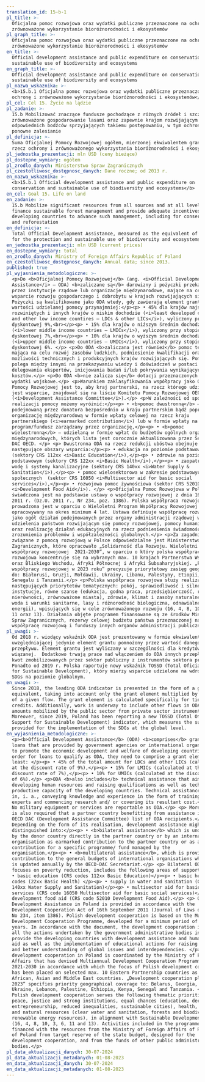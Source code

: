 ```yaml
---
translation_id: 15-b-1
pl_title: >-
  Oficjalna pomoc rozwojowa oraz wydatki publiczne przeznaczone na ochronę i
  zrównoważone wykorzystanie bioróżnorodności i ekosystemów
pl_graph_title: >-
  Oficjalna pomoc rozwojowa oraz wydatki publiczne przeznaczone na ochronę i
  zrównoważone wykorzystanie bioróżnorodności i ekosystemów
en_title: >-
  Official development assistance and public expenditure on conservation and
  sustainable use of biodiversity and ecosystems
en_graph_title: >-
  Official development assistance and public expenditure on conservation and
  sustainable use of biodiversity and ecosystems
pl_nazwa_wskaznika: >-
  <b>15.b.1 Oficjalna pomoc rozwojowa oraz wydatki publiczne przeznaczone na
  ochronę i zrównoważone wykorzystanie bioróżnorodności i ekosystemów</b>
pl_cel: Cel 15. Życie na lądzie
pl_zadanie: >-
  15.b Mobilizować znaczące fundusze pochodzące z różnych źródeł i szczebli na
  zrównoważone gospodarowanie lasami oraz zapewnie krajom rozwijającym się
  odpowiednich bodźców sprzyjających takiemu postępowaniu, w tym ochronę lasów i
  ponowne zalesianie
pl_definicja: >-
  Suma Oficjalnej Pomocy Rozwojowej ogółem, mierzonej ekwiwalentem grantu, na
  rzecz ochrony i zrównoważonego wykorzystania bioróżnorodności i ekosystemów.
pl_jednostka_prezentacji: mln USD (ceny bieżące)
pl_dostepne_wymiary: ogółem
pl_zrodlo_danych: Ministerstwo Spraw Zagranicznych
pl_czestotliwosc_dostępnosc_danych: Dane roczne; od 2013 r.
en_nazwa_wskaznika: >-
  <b>15.b.1 Official development assistance and public expenditure on
  conservation and sustainable use of biodiversity and ecosystems</b>
en_cel: Goal 15. Life on land
en_zadanie: >-
  15.b Mobilize significant resources from all sources and at all levels to
  finance sustainable forest management and provide adequate incentives to
  developing countries to advance such management, including for conservation
  and reforestation
en_definicja: >-
  Total Official Development Assistance, measured as the equivalent of a grant,
  for the protection and sustainable use of biodiversity and ecosystems.
en_jednostka_prezentacji: mln USD (current prices)
en_dostepne_wymiary: total
en_zrodlo_danych: Ministry of Foreign Affairs Republic of Poland
en_czestotliwosc_dostępnosc_danych: Annual data; since 2013.
published: true
pl_wyjasnienia_metodologiczne: >-
  <p>Do <b>Oficjalnej Pomocy Rozwojowej</b> (ang. <i>Official Development
  Assistance</i> – ODA) <b>zaliczane są</b> darowizny i pożyczki przekazywane
  przez instytucje rządowe lub organizacje międzynarodowe, mające na celu
  wsparcie rozwoju gospodarczego i dobrobytu w krajach rozwijających się.
  Pożyczki są kwalifikowane jako ODA wtedy, gdy zawierają element grantu o
  wartości udzielanej pomocy przynajmniej:</p><p> • 45% dla krajów najsłabiej
  rozwiniętych i innych krajów o niskim dochodzie (<i>least developed countries
  and other low income countires – LDCs & other LICs</i>), wyliczony przy stopie
  dyskontowej 9%,<br></p><p> • 15% dla krajów o niższym średnim dochodzie
  (<i>lower middle income countries – LMICs</i>), wyliczony przy stopie
  dyskontowej 7%,<br></p><p> • 10% dla krajów o wyższym średnim dochodzie
  (<i>upper middle income countries – UMICs</i>), wyliczony przy stopie
  dyskontowej 6%. </p> <p>Do ODA <b>zaliczana jest również</b> pomoc techniczna,
  mająca na celu rozwój zasobów ludzkich, podniesienie kwalifikacji oraz
  możliwości technicznych i produkcyjnych krajów rozwijających się. Pomoc ta
  polega między innymi na przekazywaniu wiedzy i doświadczeń w postaci szkoleń,
  delegowania ekspertów, inicjowania badań i/lub pokrywania wynikających z tego
  kosztów.</p> <p>Do ODA <b>nie zalicza się</b> dotacji przeznaczonych na
  wydatki wojskowe.</p> <p>Warunkiem zaklasyfikowania współpracy jako Oficjalnej
  Pomocy Rozwojowej jest to, aby kraj partnerski, na rzecz którego udzielane
  jest wsparcie, znajdował się na liście Komitetu Pomocy Rozwojowej OECD
  (<i>Development Assistance Committee</i>).</p> <p>W zależności od sposobu
  realizacji pomocy możemy wyróżnić:</p><p> • <b>pomoc dwustronną</b> –
  podejmowaną przez donatora bezpośrednio w kraju partnerskim bądź poprzez
  organizację międzynarodową w formie wpłaty celowej na rzecz kraju
  partnerskiego (<i>earmarked contribution</i>) lub w formie wpłaty na określony
  program/fundusz zarządzany przez organizację,</p><p> • <b>pomoc
  wielostronną</b> – udzielaną w formie wpłat do budżetów ogólnych organizacji
  międzynarodowych, których lista jest corocznie aktualizowana przez Sekretariat
  DAC OECD. </p> <p> Dwustronna ODA na rzecz redukcji ubóstwa obejmuje
  następujące obszary wsparcia:</p><p> • edukacja na poziomie podstawowym
  (sektory CRS 112xx <i>Basic Education</i>),</p><p> • zdrowie na poziomie
  podstawowym (sektory CRS 122xx <i>Basic Health</i>),</p><p> • zaopatrzenie w
  wodę i systemy kanalizacyjne (sektory CRS 140xx <i>Water Supply &
  Sanitation</i>),</p><p> • pomoc wielosektorowa w zakresie podstawowych usług
  społecznych  (sektor CRS 16050 <i>Multisector aid for basic social
  services</i>),</p><p> • rozwojowa pomoc żywnościowa (sektor CRS 52010
  <i>Development Food Aid</i>). </p> <p>Oficjalna Pomoc Rozwojowa w Polsce
  świadczona jest na podstawie ustawy o współpracy rozwojowej z dnia 16 września
  2011 r. (Dz.U. 2011 r., Nr 234, poz. 1386). Polska współpraca rozwojowa
  prowadzona jest w oparciu o Wieloletni Program Współpracy Rozwojowej
  opracowywany na okres minimum 4 lat. Ustawa definiuje współpracę rozwojową
  jako ogół działań podejmowanych przez organy administracji rządowej w celu
  udzielenia państwom rozwijającym się pomocy rozwojowej, pomocy humanitarnej
  oraz realizację działań edukacyjnych na rzecz podniesienia świadomości i
  zrozumienia problemów i współzależności globalnych.</p> <p>Za zagadnienia
  związane z pomocą rozwojową w Polsce odpowiedzialne jest Ministerstwo Spraw
  Zagranicznych, które opracowało „Solidarność dla Rozwoju. Wieloletni program
  współpracy rozwojowej  2021-2030”, w oparciu o który polska współpraca
  rozwojowa koncentruje się na wybranych max. 10 krajach Partnerstwa Wschodniego
  oraz Bliskiego Wschodu, Afryki Północnej i Afryki Subsaharyjskiej. „Plan
  współpracy rozwojowej w 2023 roku” precyzuje priorytetowy zasięg geograficzny
  do: Białorusi, Gruzji, Mołdawii, Ukrainy, Libanu, Palestyny, Etiopii, Kenii,
  Senegalu i Tanzanii.</p> <p>Polska współpraca rozwojowa służy realizacji
  następujących priorytetów tematycznych: pokój, sprawiedliwość i silne
  instytucje, równe szanse (edukacja, godna praca, przedsiębiorczość, redukcja
  nierówności, zrównoważone miasta), zdrowie, klimat i zasoby naturalne (czysta
  woda i warunki sanitarne, lasy i różnorodność biologiczna, odnawialne źródła
  energii), wpisujących się w cele zrównoważonego rozwoju (16, 4, 8, 10, 3, 6,
  11 oraz 13). Działania objęte programem finansowane są ze środków Ministerstwa
  Spraw Zagranicznych, rezerwy celowej budżetu państwa przeznaczonej na
  współpracę rozwojową i funduszy innych organów administracji publicznej.</p>
pl_uwagi: >-
  Od 2018 r. wiodący wskaźnik ODA jest prezentowany w formie ekwiwalentu grantu,
  uwzględniającej jedynie element grantu pomnożony przez wartość danego
  przepływu. Element grantu jest wyliczany w szczególności dla kredytów pomocy
  wiązanej.  Dodatkowo trwają prace nad włączeniem do ODA innych przepływów, np.
  kwot zmobilizowanych przez sektor publiczny z instrumentów sektora prywatnego.
  Ponadto od 2019 r. Polska raportuje nowy wskaźnik TOSSD (Total Oficial Support
  for Sustainable Development), który mierzy wsparcie udzielone na wdrożenie
  SDGs na poziomie globalnym.
en_uwagi: >-
  Since 2018, the leading ODA indicator is presented in the form of a grant
  equivalent, taking into account only the grant element multiplied by the value
  of a given flow. The grant element is calculated specifically for tied aid
  credits. Additionally, work is underway to include other flows in ODA, e.g.
  amounts mobilized by the public sector from private sector instruments.
  Moreover, since 2019, Poland has been reporting a new TOSSD (Total Official
  Support for Sustainable Development) indicator, which measures the support
  provided for the implementation of the SDGs at the global level.
en_wyjasnienia_metodologiczne: >-
  <p><b>Official Development Assistance</b> (ODA) <b>comprises</b> grants and
  loans that are provided by government agencies or international organizations
  to promote the economic development and welfare of developing countries. In
  order for loans to qualify as ODA, they need to comprise a grant element of at
  least: </p><p> • 45% of the total amount for LDCs and other LICs (calculated
  at the discount rate of 9%),</p><p> • 15% for LMICs (calculated at the
  discount rate of 7%),</p><p> • 10% for UMICs (calculated at the discount rate
  of 6%).</p> <p>ODA <b>also includes</b> technical assistance that aims at
  developing human resources and raising qualifications as well as technical and
  productive capacity of the developing countries. Technical assistance consists
  in, i. a., conveying knowledge and experience in the form of training, sending
  experts and commencing research and/ or covering its resultant cost.</p> <p>
  No military equipment or services are reportable as ODA.</p> <p> Moreover, it
  is also required that a partner country benefitting from assistance is on the
  OECD DAC (Development Assistance Committee) list of ODA recipients.</p> <p>
  Depending on the form of its realisation, development assistance might be
  distinguished into:</p><p> • <b>bilateral assistance</b> which is undertaken
  by the donor country directly in the partner country or by an international
  organisation as earmarked contribution to the partner country or as a
  contribution for a specific programme/ fund managed by the
  organisation,</p><p> • <b>multilateral assistance</b>, which is provided as a
  contribution to the general budgets of international organisations whose list
  is updated annually by the OECD-DAC Secretariat.</p> <p> Bilateral ODA, which
  focuses on poverty reduction, includes the following areas of support:</p><p>
  • basic education (CRS codes 112xx Basic Education)</p><p> • basic health (CRS
  codes (22xx Basic Health) </p><p> • supply in water and sanitation (CRS codes
  140xx Water Supply and Sanitation)</p><p> • multisector aid for basic social
  services (CRS code 16050 Multisector aid for basic social services)</p><p> •
  development food aid (CRS code 52010 Development Food Aid).</p> <p> Official
  Development Assistance in Poland is provided in accordance with the
  Development Cooperation Act of 16th September 2011 (Journal of Laws of 2011,
  No 234, item 1386). Polish development cooperation is based on the Multiannual
  Development Cooperation Programme, developed for a minimum period of four
  years. In accordance with the document, the development cooperation includes
  all the actions undertaken by the government administrative bodies in order to
  provide the developing countries with development assistance and humanitarian
  aid as well as the implementation of educational actions for raising awareness
  and better understanding of global issues and interdependencies. </p> <p> The
  development cooperation in Poland is coordinated by the Ministry of Foreign
  Affairs that has devised Multiannual Development Cooperation Programme for
  2021-2030 in accordance with which the focus of Polish development cooperation
  has been placed on selected max. 10 Eastern Partnership countries as well as
  African, Asian and Middle East countries. „Development cooperation plan in
  2023” specifies priority geographical coverage to: Belarus, Georgia, Moldova,
  Ukraine, Lebanon, Palestine, Ethiopia, Kenya, Senegal and Tanzania. </p> <p>
  Polish development cooperation serves the following thematic priorities:
  peace, justice and strong institutions, equal chances (education, decent work,
  entrepreneurship, reduced inequalities, sustainable cities), health, climate
  and natural resources (clear water and sanitation, forests and biodiversity,
  renewable energy resources), in alignment with Sustainable Development Goals
  (16, 4, 8, 10, 3, 6, 11 and 13). Activities included in the programme are
  financed with the resources from the Ministry of Foreign Affairs of Republic
  of Poland from target reserve of the state budget, designed for the
  development cooperation, and from the funds of other public administration
  bodies.</p>
pl_data_aktualizacji_danych: 30-07-2024
pl_data_aktualizacji_metadanych: 01-08-2023
en_data_aktualizacji_danych: 30-07-2024
en_data_aktualizacji_metadanych: 01-08-2023
---
```

